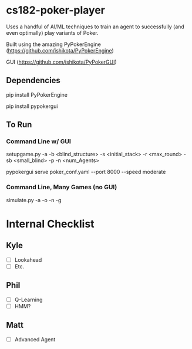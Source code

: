 # cs182-poker-player

Uses a handful of AI/ML techniques to train an agent to successfully (and even optimally) play variants of Poker.

Built using the amazing PyPokerEngine (https://github.com/ishikota/PyPokerEngine)

GUI (https://github.com/ishikota/PyPokerGUI)

## Dependencies
pip install PyPokerEngine

pip install pypokergui

## To Run
### Command Line w/ GUI
setupgame.py -a <ante> -b <blind_structure> -s <initial_stack> -r <max_round> -sb <small_blind> -p <agentType> -n <num_Agents>

pypokergui serve poker_conf.yaml --port 8000 --speed moderate

### Command Line, Many Games (no GUI)
simulate.py -a <agentType> -o <opponentType> -n <numOpponents> -g <numGames>

# Internal Checklist
## Kyle
- [ ] Lookahead
- [ ] Etc.
## Phil
- [ ] Q-Learning
- [ ] HMM?
## Matt
- [ ] Advanced Agent
